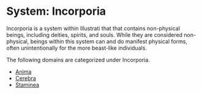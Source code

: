 # System: Incorporia

<meta property="og:description" content="Incorporia is a system within illustrati that contains non-physical beings, including deities, spirits, and souls.">

Incorporia is a system within Illustrati that that contains non-physical beings, including deities, spirits, and souls. While they are considered non-physical, beings within this system can and do manifest physical forms, often unintentionally for the more beast-like individuals.

The following domains are categorized under Incorporia.

- [Anima](anima/introduction.md)
- [Cerebra](cerebra/introduction.md)
- [Staminea](staminea/introduction.md)